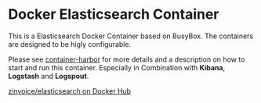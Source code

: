 # Docker Elasticsearch Container
This is a Elasticsearch Docker Container based on BusyBox. The containers are designed to be higly configurable.

Please see [container-harbor](https://github.com/z-invoice/container-harbor) for more details and a description on how to start and run this container. 
Especially in Combination with **Kibana**, **Logstash** and **Logspout**.


[zinvoice/elasticsearch on Docker Hub](https://registry.hub.docker.com/builds/github/z-invoice/docker-elasticsearch/)
